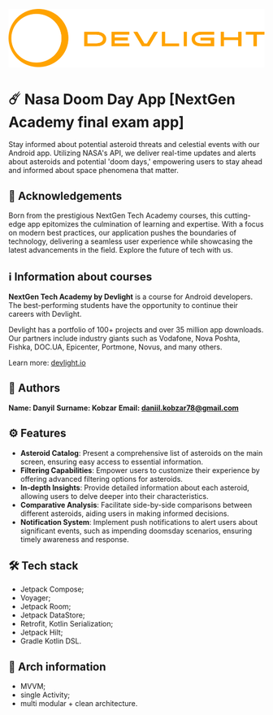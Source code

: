 ![Devlight](./img/devlight_logo_orange.png)

# ☄️ Nasa Doom Day App [NextGen Academy final exam app]
Stay informed about potential asteroid threats and celestial events with our Android
app. Utilizing NASA's API, we deliver real-time updates and alerts about asteroids
and potential 'doom days,' empowering users to stay ahead and informed about space
phenomena that matter.

## 📖 Acknowledgements
Born from the prestigious NextGen Tech Academy courses, this cutting-edge app
epitomizes the culmination of learning and expertise. With a focus on modern best
practices, our application pushes the boundaries of technology, delivering a seamless
user experience while showcasing the latest advancements in the field. Explore the
future of tech with us.

## ℹ️ Information about courses
**NextGen Tech Academy by Devlight** is a course for Android developers. The
best-performing students have the opportunity to continue their careers with
Devlight.

Devlight has a portfolio of 100+ projects and over 35 million app downloads. Our
partners include industry giants such as Vodafone, Nova Poshta, Fishka, DOC.UA,
Epicenter, Portmone, Novus, and many others.

Learn more: [devlight.io](https://devlight.io/)

## 👤 Authors
**Name: Danyil**
**Surname: Kobzar**
**Email: daniil.kobzar78@gmail.com**

## ⚙️ Features
- __Asteroid Catalog__: Present a comprehensive list of asteroids on the main screen,
  ensuring easy access to essential information.
- __Filtering Capabilities__: Empower users to customize their experience by offering
  advanced filtering options for asteroids.
- __In-depth Insights__: Provide detailed information about each asteroid, allowing
  users to delve deeper into their characteristics.
- __Comparative Analysis__: Facilitate side-by-side comparisons between different
  asteroids, aiding users in making informed decisions.
- __Notification System__: Implement push notifications to alert users about
  significant events, such as impending doomsday scenarios, ensuring timely awareness
  and response.

## 🛠 Tech stack
- Jetpack Compose;
- Voyager;
- Jetpack Room;
- Jetpack DataStore;
- Retrofit, Kotlin Serialization;
- Jetpack Hilt;
- Gradle Kotlin DSL.

## 🔩 Arch information
- MVVM;
- single Activity;
- multi modular + clean architecture.